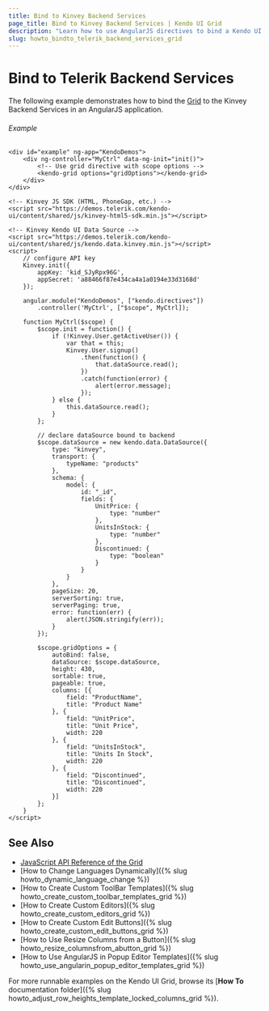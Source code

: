 ```yaml
---
title: Bind to Kinvey Backend Services
page_title: Bind to Kinvey Backend Services | Kendo UI Grid
description: "Learn how to use AngularJS directives to bind a Kendo UI Grid widget to Kinvey Backend Services."
slug: howto_bindto_telerik_backend_services_grid
---
```


# Bind to Telerik Backend Services

The following example demonstrates how to bind the [Grid](http://www.telerik.com/kendo-ui/grid) to the Kinvey Backend Services in an AngularJS application.

###### Example

```dojo
<div id="example" ng-app="KendoDemos">
    <div ng-controller="MyCtrl" data-ng-init="init()">
        <!-- Use grid directive with scope options -->
        <kendo-grid options="gridOptions"></kendo-grid>
    </div>
</div>

<!-- Kinvey JS SDK (HTML, PhoneGap, etc.) -->
<script src="https://demos.telerik.com/kendo-ui/content/shared/js/kinvey-html5-sdk.min.js"></script>

<!-- Kinvey Kendo UI Data Source -->
<script src="https://demos.telerik.com/kendo-ui/content/shared/js/kendo.data.kinvey.min.js"></script>
<script>
    // configure API key
    Kinvey.init({
        appKey: 'kid_SJyRpx96G',
        appSecret: 'a88466f87e434ca4a1a0194e33d3168d'
    });

    angular.module("KendoDemos", ["kendo.directives"])
        .controller('MyCtrl', ["$scope", MyCtrl]);

    function MyCtrl($scope) {
        $scope.init = function() {
            if (!Kinvey.User.getActiveUser()) {
                var that = this;
                Kinvey.User.signup()
                    .then(function() {
                        that.dataSource.read();
                    })
                    .catch(function(error) {
                        alert(error.message);
                    });
            } else {
                this.dataSource.read();
            }
        };

        // declare dataSource bound to backend
        $scope.dataSource = new kendo.data.DataSource({
            type: "kinvey",
            transport: {
                typeName: "products"
            },
            schema: {
                model: {
                    id: "_id",
                    fields: {
                        UnitPrice: {
                            type: "number"
                        },
                        UnitsInStock: {
                            type: "number"
                        },
                        Discontinued: {
                            type: "boolean"
                        }
                    }
                }
            },
            pageSize: 20,
            serverSorting: true,
            serverPaging: true,
            error: function(err) {
                alert(JSON.stringify(err));
            }
        });

        $scope.gridOptions = {
            autoBind: false,
            dataSource: $scope.dataSource,
            height: 430,
            sortable: true,
            pageable: true,
            columns: [{
                field: "ProductName",
                title: "Product Name"
            }, {
                field: "UnitPrice",
                title: "Unit Price",
                width: 220
            }, {
                field: "UnitsInStock",
                title: "Units In Stock",
                width: 220
            }, {
                field: "Discontinued",
                title: "Discontinued",
                width: 220
            }]
        };
    }
</script>
```

## See Also

* [JavaScript API Reference of the Grid](/api/javascript/ui/grid)
* [How to Change Languages Dynamically]({% slug howto_dynamic_language_change %})
* [How to Create Custom ToolBar Templates]({% slug howto_create_custom_toolbar_templates_grid %})
* [How to Create Custom Editors]({% slug howto_create_custom_editors_grid %})
* [How to Create Custom Edit Buttons]({% slug howto_create_custom_edit_buttons_grid %})
* [How to Use Resize Columns from a Button]({% slug howto_resize_columnsfrom_abutton_grid %})
* [How to Use AngularJS in Popup Editor Templates]({% slug howto_use_angularin_popup_editor_templates_grid %})

For more runnable examples on the Kendo UI Grid, browse its [**How To** documentation folder]({% slug howto_adjust_row_heights_template_locked_columns_grid %}).
